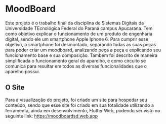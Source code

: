 # MoodBoard

Este projeto é o trabalho final da disciplina de Sistemas Digitais da Universidade TEcnológica Federal do Paraná campus Apucarana. Tem como objetivo explicar o funcionamento de um produto de engenharia digital, sendo ele um smartphone Apple Iphone 6.
Para cumprir esse objetivo, o smartphone foi desmontado, separando todas as suas peças para poder criar um moodboard, analizando peça a peça e explicando seu funcionamento base e sua composição. Também foi descrito de maneira simplificada o funcionamento geral do aparelho, e como circuito se comunica para resultar em todos as diversas funcionalidades que o aparelho possui.

## O Site

Para a visualização do projeto, foi criado um site para hospedar seu conteúdo, sendo que esse site foi criado em sua totalidade utilizando a ferramenta, ainda em desenvolvimento, Flutter Web, podendo ser visto no seguinte link: https://moodboardsd.web.app

